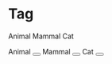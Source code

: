 # Tag

<span class="ods-tag">Animal</span>
<span class="ods-tag">Mammal</span>
<span class="ods-tag">Cat</span>

<span class="ods-tag">Animal <button class="ods-tag--button"></button></span>
<span class="ods-tag">Mammal <button class="ods-tag--button"></button></span>
<span class="ods-tag">Cat <button class="ods-tag--button"></button></span>
